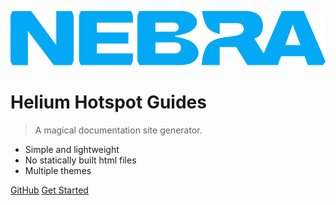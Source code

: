 <!-- _coverpage.md -->

![logo](_media/Nebra.svg)

# Helium Hotspot Guides

> A magical documentation site generator.

- Simple and lightweight
- No statically built html files
- Multiple themes

[GitHub](https://github.com/docsifyjs/docsify/)
[Get Started](#docsify)
